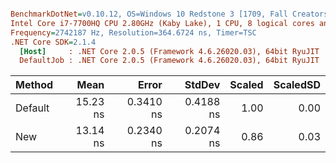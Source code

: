 ``` ini

BenchmarkDotNet=v0.10.12, OS=Windows 10 Redstone 3 [1709, Fall Creators Update] (10.0.16299.248)
Intel Core i7-7700HQ CPU 2.80GHz (Kaby Lake), 1 CPU, 8 logical cores and 4 physical cores
Frequency=2742187 Hz, Resolution=364.6724 ns, Timer=TSC
.NET Core SDK=2.1.4
  [Host]     : .NET Core 2.0.5 (Framework 4.6.26020.03), 64bit RyuJIT
  DefaultJob : .NET Core 2.0.5 (Framework 4.6.26020.03), 64bit RyuJIT


```
|  Method |     Mean |     Error |    StdDev | Scaled | ScaledSD |
|-------- |---------:|----------:|----------:|-------:|---------:|
| Default | 15.23 ns | 0.3410 ns | 0.4188 ns |   1.00 |     0.00 |
|     New | 13.14 ns | 0.2340 ns | 0.2074 ns |   0.86 |     0.03 |
